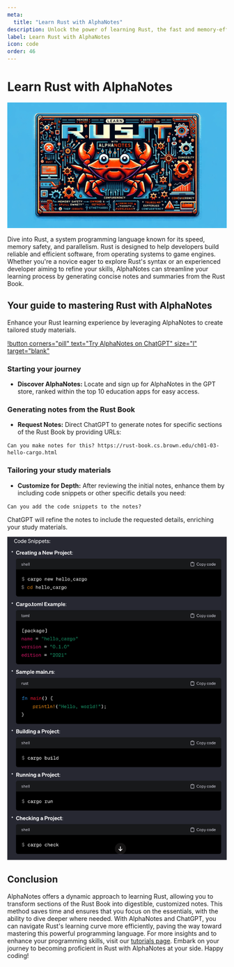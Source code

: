 ```yaml
---
meta:
  title: "Learn Rust with AlphaNotes"
description: Unlock the power of learning Rust, the fast and memory-efficient programming language, with AlphaNotes on ChatGPT. Follow our guide to generate and customize notes from the Rust Book efficiently.
label: Learn Rust with AlphaNotes
icon: code
order: 46
---
```


# Learn Rust with AlphaNotes

![](../../resources/rust-learning-banner.png)

Dive into Rust, a system programming language known for its speed, memory safety, and parallelism. Rust is designed to help developers build reliable and efficient software, from operating systems to game engines. Whether you're a novice eager to explore Rust's syntax or an experienced developer aiming to refine your skills, AlphaNotes can streamline your learning process by generating concise notes and summaries from the Rust Book.

## Your guide to mastering Rust with AlphaNotes

Enhance your Rust learning experience by leveraging AlphaNotes to create tailored study materials.

[!button corners="pill" text="Try AlphaNotes on ChatGPT" size="l" target="blank"](https://chat.openai.com/g/g-ZdfrSRAyo-alphanotes-gpt)

### Starting your journey

- **Discover AlphaNotes:** Locate and sign up for AlphaNotes in the GPT store, ranked within the top 10 education apps for easy access.

### Generating notes from the Rust Book

- **Request Notes:** Direct ChatGPT to generate notes for specific sections of the Rust Book by providing URLs:

```
Can you make notes for this? https://rust-book.cs.brown.edu/ch01-03-hello-cargo.html
```

### Tailoring your study materials

- **Customize for Depth:** After reviewing the initial notes, enhance them by including code snippets or other specific details you need:

```
Can you add the code snippets to the notes?
```

ChatGPT will refine the notes to include the requested details, enriching your study materials.

![](../../resources/rust-code-snippets.png)

## Conclusion

AlphaNotes offers a dynamic approach to learning Rust, allowing you to transform sections of the Rust Book into digestible, customized notes. This method saves time and ensures that you focus on the essentials, with the ability to dive deeper where needed. With AlphaNotes and ChatGPT, you can navigate Rust's learning curve more efficiently, paving the way toward mastering this powerful programming language. For more insights and to enhance your programming skills, visit our [tutorials page](https://www.alphanotes.one/tutorials). Embark on your journey to becoming proficient in Rust with AlphaNotes at your side. Happy coding!
